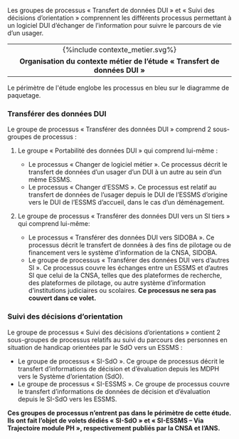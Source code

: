 Les groupes de processus « Transfert de données DUI » et « Suivi des décisions d’orientation » comprennent les différents processus permettant à un logiciel DUI d’échanger de l’information pour suivre le parcours de vie d’un usager.

<table align="center">
    <tr>
        <td align ="center">
            <div class="figure">
                {%include contexte_metier.svg%}
            </div>
        </td>    
    </tr>
    <tr>
        <td align ="center">
            <b>Organisation du contexte métier de l’étude « Transfert de données DUI »</b>
        </td>
    </tr>
</table>

Le périmètre de l'étude englobe les processus en bleu sur le diagramme de paquetage. 

### Transférer des données DUI

Le groupe de processus « Transférer des données DUI » comprend 2 sous-groupes de processus :

1. Le groupe « Portabilité des données DUI » qui comprend lui-même :
    * Le processus « Changer de logiciel métier ». Ce processus décrit le transfert de données d’un usager d’un DUI à un autre au sein d’un même ESSMS.
    * Le processus « Changer d’ESSMS ». Ce processus est relatif au transfert de données de l’usager depuis le DUI de l’ESSMS d’origine vers le DUI de l’ESSMS d’accueil, dans le cas d’un déménagement.

2. Le groupe de processus « Transférer des données DUI vers un SI tiers » qui comprend lui-même:
    * Le processus « Transférer des données DUI vers SIDOBA ». Ce processus décrit le transfert de données à des fins de pilotage ou de financement vers le système d’information de la CNSA, SIDOBA.
    * Le groupe de processus « Transférer des données DUI vers d’autres SI ». Ce processus couvre les échanges entre un ESSMS et d’autres SI que celui de la CNSA, telles que des plateformes de recherche, des plateformes de pilotage, ou autre système d’information d’institutions judiciaires ou scolaires. **Ce processus ne sera pas couvert dans ce volet.**

### Suivi des décisions d’orientation

Le groupe de processus « Suivi des décisions d’orientations » contient 2 sous-groupes de processus relatifs au suivi du parcours des personnes en situation de handicap orientées par le SdO vers un ESSMS :
* Le groupe de processus « SI-SdO ». Ce groupe de processus décrit le transfert d’informations de décision et d’évaluation depuis les MDPH vers le Système d’orientation (SdO).
* Le groupe de processus « SI-ESSMS ». Ce groupe de processus couvre le transfert d’informations de données de décision et d’évaluation depuis le SI-SdO vers les ESSMS.

**Ces groupes de processus n’entrent pas dans le périmètre de cette étude. Ils ont fait l’objet de volets dédiés « SI-SdO » et « SI-ESSMS – Via Trajectoire module PH », respectivement publiés par la CNSA et l’ANS.**
